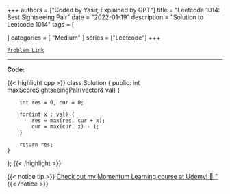 
+++
authors = ["Coded by Yasir, Explained by GPT"]
title = "Leetcode 1014: Best Sightseeing Pair"
date = "2022-01-19"
description = "Solution to Leetcode 1014"
tags = [
    
]
categories = [
    "Medium"
]
series = ["Leetcode"]
+++



[`Problem Link`](https://leetcode.com/problems/best-sightseeing-pair/description/)

---

**Code:**

{{< highlight cpp >}}
class Solution {
public:
    int maxScoreSightseeingPair(vector<int>& val) {

        int res = 0, cur = 0;

        for(int x : val) {
            res = max(res, cur + x);
            cur = max(cur, x) - 1;
        }

        return res;
    }
};
{{< /highlight >}}



{{< notice tip >}}
[Check out my Momentum Learning course at Udemy! 🚀 "](https://www.udemy.com/course/blind-75-the-data-structures-and-algorithms-essentials/)
{{< /notice >}}

